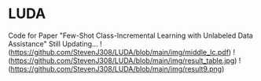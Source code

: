 # LUDA
Code for Paper "Few-Shot Class-Incremental Learning with Unlabeled Data Assistance"
Still Updating...
!(https://github.com/StevenJ308/LUDA/blob/main/img/middle_lc.pdf)
!(https://github.com/StevenJ308/LUDA/blob/main/img/result_table.jpg)
!(https://github.com/StevenJ308/LUDA/blob/main/img/result9.png)
